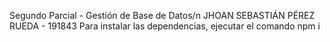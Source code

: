 Segundo Parcial - Gestión de Base de Datos/n
JHOAN SEBASTIÁN PÉREZ RUEDA - 191843
Para instalar las dependencias, ejecutar el comando npm i
